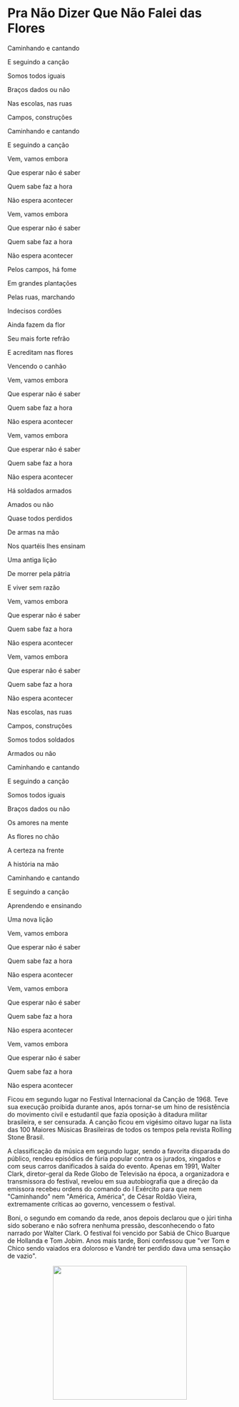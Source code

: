 <h1>Pra Não Dizer Que Não Falei das Flores</h1>

Caminhando e cantando

E seguindo a canção

Somos todos iguais

Braços dados ou não


Nas escolas, nas ruas

Campos, construções

Caminhando e cantando

E seguindo a canção


Vem, vamos embora

Que esperar não é saber

Quem sabe faz a hora

Não espera acontecer


Vem, vamos embora

Que esperar não é saber

Quem sabe faz a hora

Não espera acontecer


Pelos campos, há fome

Em grandes plantações

Pelas ruas, marchando

Indecisos cordões


Ainda fazem da flor

Seu mais forte refrão

E acreditam nas flores

Vencendo o canhão


Vem, vamos embora

Que esperar não é saber

Quem sabe faz a hora

Não espera acontecer


Vem, vamos embora

Que esperar não é saber

Quem sabe faz a hora

Não espera acontecer


Há soldados armados

Amados ou não

Quase todos perdidos

De armas na mão


Nos quartéis lhes ensinam

Uma antiga lição

De morrer pela pátria

E viver sem razão


Vem, vamos embora

Que esperar não é saber

Quem sabe faz a hora

Não espera acontecer


Vem, vamos embora

Que esperar não é saber

Quem sabe faz a hora

Não espera acontecer


Nas escolas, nas ruas

Campos, construções

Somos todos soldados

Armados ou não


Caminhando e cantando

E seguindo a canção

Somos todos iguais

Braços dados ou não


Os amores na mente

As flores no chão

A certeza na frente

A história na mão


Caminhando e cantando

E seguindo a canção

Aprendendo e ensinando

Uma nova lição


Vem, vamos embora

Que esperar não é saber

Quem sabe faz a hora

Não espera acontecer


Vem, vamos embora

Que esperar não é saber

Quem sabe faz a hora

Não espera acontecer


Vem, vamos embora

Que esperar não é saber

Quem sabe faz a hora

Não espera acontecer


Ficou em segundo lugar no Festival Internacional da Canção de 1968. Teve sua execução proibida durante anos, após tornar-se um hino de resistência do movimento civil e estudantil que fazia oposição à ditadura militar brasileira, e ser censurada. A canção ficou em vigésimo oitavo lugar na lista das 100 Maiores Músicas Brasileiras de todos os tempos pela revista Rolling Stone Brasil.

A classificação da música em segundo lugar, sendo a favorita disparada do público, rendeu episódios de fúria popular contra os jurados, xingados e com seus carros danificados à saída do evento. Apenas em 1991, Walter Clark, diretor-geral da Rede Globo de Televisão na época, a organizadora e transmissora do festival, revelou em sua autobiografia que a direção da emissora recebeu ordens do comando do I Exército para que nem "Caminhando" nem "América, América", de César Roldão Vieira, extremamente críticas ao governo, vencessem o festival. 

Boni, o segundo em comando da rede, anos depois declarou que o júri tinha sido soberano e não sofrera nenhuma pressão, desconhecendo o fato narrado por Walter Clark. O festival foi vencido por Sabiá de Chico Buarque de Hollanda e Tom Jobim. Anos mais tarde, Boni confessou que "ver Tom e Chico sendo vaiados era doloroso e Vandré ter perdido dava uma sensação de vazio".
<center>
<img src="https://i.scdn.co/image/ab67616d0000b27306a0f49eca98f102cab5e98c" width='300'>
